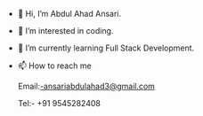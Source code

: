 - 👋 Hi, I’m Abdul Ahad Ansari.
- 👀 I’m interested in coding.
- 🌱 I’m currently learning Full Stack Development.
- 📫 How to reach me

     Email:-ansariabdulahad3@gmail.com
  
     Tel:- +91 9545282408
<!---
ansariabdulahad/ansariabdulahad is a ✨ special ✨ repository because its `README.md` (this file) appears on your GitHub profile.
You can click the Preview link to take a look at your changes.
--->
